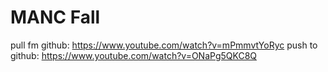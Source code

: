 # MANC Fall
 
pull fm github: https://www.youtube.com/watch?v=mPmmvtYoRyc
push to github: https://www.youtube.com/watch?v=ONaPg5QKC8Q
